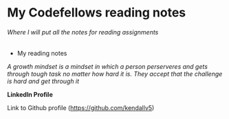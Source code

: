 # My Codefellows reading notes

###### Where I will put all the notes for reading assignments 

* My reading notes 

*A growth mindset is a mindset in which a person perserveres and gets through tough task no matter how hard it is. They accept that the challenge is hard and get through it*

**LinkedIn Profile**

Link to Github profile (https://github.com/kendallv5)
